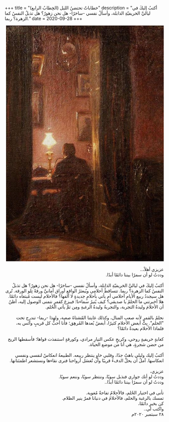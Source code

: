 +++
title = "خطاباتٌ تحتضنُ الليل (الخِطابُ الرابع)"
description = "أكتبُ إليكَ في لياليَّ الخريفيّةِ الذابلة، وأسألُ نفسي -ساخرًا- هل نحن زهورٌ؟ هل تذبلُ النفسُ كما الزهرة؟ ربما."
date = 2020-09-28
+++


<div dir="rtl">

![night-words](night-words.jpg)

عزيزي أهلاً،.. <br>
وددتُ لو أن سمرًا بيننا دائمًا أبدًا. <br>
<br>
أكتبُ إليكَ في لياليَّ الخريفيّةِ الذابلة، وأسألُ نفسي -ساخرًا- هل نحن زهورٌ؟ هل تذبلُ النفسُ كما الزهرة؟ ربما. تتساقطُ أحلامي ويُبعثرُ الواقع أوراق أمانيَّ ورقةً تِلو الورقة. تُرى هل سيجددُ ربيع الأيامِ أحلامي أم يأتي بأحلامٍ جديدةٍ لا آلفها؟ فالأحلام ليست مُبتغاه دائمًا. <br>
هلا أخبرتني ما الحلمُ يا صديقي؟ كيف يُنيرُ سماءنا؛ فيبزغ كقمرٍ نتمنى الوصول إليه، أظنُ أن الأحلامَ وليدةُ التجربة، والتجربةُ وليدةُ الرغبةِ ومِن ثمَّ يأتي الحُلم. <br>
<br>
نحلمُ بالقمرِ لأنه صعب المنال، وكذلك غايتنا المُشتاهُ صعبة، ولهذا -ربما- تندرج تحت "الحلم". بِتُّ أبغض الأحلام كثيرًا، أبغضُ بُعدها المُرهِق؛ فأنا أحبُّ كل قريبٍ وآنَس به، فلماذا الأحلام بعيدةٌ دائمًا؟ <br>
<br>
كغابةٍ خريفيةٍ روحي، وكريحٍ عكس التيارِ مرادي، وكورقةٍ استنفذت قواها؛ فأسقطها الريح من حضن شجرةٍ، هي أنا من موضع الحياة. <br> 
<br>
أكتبُ إليك وليلي باهتٌ جدًا، وقلبي خاوٍ ينتظر ربيعه. الطبيعةُ انعكاسٌ لنفسي ونفسي انعكاسها. آملُ أن يحلَّ الدفءُ قريبًا وأن تُغسَل أرواحنا فنرى نقاءها ونستشعر اطمئنانها. <br>
<br>
عزيزي، <br>
وددتُ لو أنك جواري فنذبل سويًا، وننتظر سويًا، وننعم سويًا. <br>
وددتُ لو أن سمرًا بيننا دائمًا أبدًا.. <br>
<br>
تأنى في اختيار الحُلم، فالأحلامُ تفاحةٌ مُغوية. <br>
تمسك بالرغبة والحلم، فالأحلامُ في دنيانا قمرٌ ينير الظلام. <br>
كن بخيرٍ دائمًا، <br>
واكتب لي.. <br>
٢٨ سبتمبر ٢٠٢٠م <br>

</div>